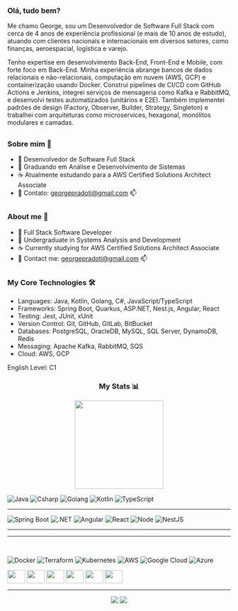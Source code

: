 ### Olá, tudo bem?
Me chamo George, sou um Desenvolvedor de Software Full Stack com cerca de 4 anos de experiência profissional (e mais de 10 anos de estudo), atuando com clientes nacionais e internacionais em diversos setores, como finanças, aeroespacial, logística e varejo.

Tenho expertise em desenvolvimento Back-End, Front-End e Mobile, com forte foco em Back-End. Minha experiência abrange bancos de dados relacionais e não-relacionais, computação em nuvem (AWS, GCP) e containerização usando Docker. Construi pipelines de CI/CD com GitHub Actions e Jenkins, integrei serviços de mensageria como Kafka e RabbitMQ, e desenvolvi testes automatizados (unitários e E2E). Também implementei padrões de design (Factory, Observer, Builder, Strategy, Singleton) e trabalhei com arquiteturas como microservices, hexagonal, monólitos modulares e camadas.
##
### Sobre mim 👋
- 🔭 Desenvolvedor de Software Full Stack
- 🚀 Graduando em Análise e Desenvolvimento de Sistemas
- ☕ Atualmente estudando para a AWS Certified Solutions Architect Associate
- 💬 Contato: georgepradoti@gmail.com 📫
##
### About me 👋
- 🔭 Full Stack Software Developer
- 🚀 Undergraduate in Systems Analysis and Development
- ☕ Currently studying for AWS Certified Solutions Architect Associate
- 💬 Contact me: georgepradoti@gmail.com 📫
##
### My Core Technologies 🛠️
- Languages: Java, Kotlin, Golang, C#, JavaScript/TypeScript
- Frameworks: Spring Boot, Quarkus, ASP.NET, Nest.js, Angular, React
- Testing: Jest, JUnit, xUnit
- Version Control: Git, GitHub, GitLab, BitBucket
- Databases: PostgreSQL, OracleDB, MySQL, SQL Server, DynamoDB, Redis
- Messaging: Apache Kafka, RabbitMQ, SQS
- Cloud: AWS, GCP

English Level: C1
<h3 align="center">My Stats 📊</h3>

<p align="center">
  <a href="https://github.com/anuraghazra/convoychat">
    <img height="200" src="https://github-readme-stats.vercel.app/api/top-langs?username=george-prado&layout=compact&langs_count=8&card_width=320&hide=javascript,html,scss,css" />
  </a>
</p>

![Java](https://img.shields.io/badge/java-%23ED8B00.svg?style=for-the-badge&logo=openjdk&logoColor=white)
![Csharp](https://img.shields.io/badge/C%23-239120?style=for-the-badge&logo=csharp&logoColor=white)
![Golang](https://img.shields.io/badge/Go-00ADD8?style=for-the-badge&logo=go&logoColor=white)
![Kotlin](https://img.shields.io/badge/Kotlin-B125EA?style=for-the-badge&logo=kotlin&logoColor=white)
![TypeScript](https://img.shields.io/badge/TypeScript-007ACC?style=for-the-badge&logo=typescript&logoColor=white)
<hr>

![Spring Boot](https://img.shields.io/badge/Spring_Boot-6DB33F?style=for-the-badge&logo=spring-boot&logoColor=white)
![.NET](https://img.shields.io/badge/.NET-512BD4?style=for-the-badge&logo=dotnet&logoColor=white)
![Angular](https://img.shields.io/badge/Angular-DD0031?style=for-the-badge&logo=angular&logoColor=white)
![React](https://img.shields.io/badge/React-20232A?style=for-the-badge&logo=react&logoColor=61DAFB)
![Node](https://img.shields.io/badge/Node%20js-339933?style=for-the-badge&logo=nodedotjs&logoColor=white)
![NestJS](https://img.shields.io/badge/nestjs-E0234E?style=for-the-badge&logo=nestjs&logoColor=white)
<br><hr><hr><br>

![Docker](https://img.shields.io/badge/Docker-2CA5E0?style=for-the-badge&logo=docker&logoColor=white)
![Terraform](https://img.shields.io/badge/Terraform-7B42BC?style=for-the-badge&logo=terraform&logoColor=white)
![Kubernetes](https://img.shields.io/badge/kubernetes-326ce5.svg?&style=for-the-badge&logo=kubernetes&logoColor=white)
![AWS](https://img.shields.io/badge/Amazon_Web_Services-FF9900?style=for-the-badge&logo=amazonwebservices&logoColor=white)
![Google Cloud](https://img.shields.io/badge/Google_Cloud-4285F4?style=for-the-badge&logo=google-cloud&logoColor=white)
![Azure](https://img.shields.io/badge/Azure_DevOps-0078D7?style=for-the-badge&logo=azure-devops&logoColor=white)




  <img align="center" height="30" width="40" src="https://cdn.jsdelivr.net/gh/devicons/devicon/icons/python/python-original.svg" />
  <img align="center" height="30" width="40" src="https://cdn.jsdelivr.net/gh/devicons/devicon/icons/microsoftsqlserver/microsoftsqlserver-plain.svg" />
  <img align="center" height="30" width="40" src="https://cdn.jsdelivr.net/gh/devicons/devicon/icons/postgresql/postgresql-original.svg" />
  <img align="center" height="30" width="40" src="https://cdn.jsdelivr.net/gh/devicons/devicon/icons/redis/redis-original.svg" />
  <img align="center" height="30" width="40" src="https://cdn.jsdelivr.net/gh/devicons/devicon/icons/docker/docker-original.svg" />
  <img align="center" height="30" width="40" src="https://cdn.jsdelivr.net/gh/devicons/devicon/icons/azure/azure-original.svg" />
</div>


---

<div align="center"> 
  <a href="https://www.linkedin.com/in/george-prado-dev" target="_blank"><img src="https://img.shields.io/badge/-LinkedIn-%230077B5?style=for-the-badge&logo=linkedin&logoColor=white" target="_blank"></a>
  <a href="mailto:georgepradoti@gmail.com"> <img src="https://img.shields.io/badge/-Gmail-%23333?style=for-the-badge&logo=gmail&logoColor=white" target="_blank"></a> 
</div>
